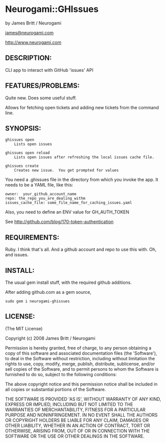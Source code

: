 # Neurogami::GHIssues

by James Britt / Neurogami

james@neurogami.com

http://www.neurogami.com

## DESCRIPTION:

CLI app to interact with GitHub 'issues' API

## FEATURES/PROBLEMS:

Quite new.  Does some useful stuff.  

Allows for fetching open tickets and adding new tickets from the command line.


## SYNOPSIS:

    ghissues open
        Lists open issues

    ghissues open reload
        Lists open issues after refreshing the local issues cache file.
    
    ghissues create 
        Creates new issue.  You get prompted for values
     

You need a .ghissues file in the directory from which you invoke the app.  It needs 
to be a YAML file, like this:

    owner:  your_github_account_name
    repo: the_repo_you_are_dealing_withm
    issues_cache_file: some_file_name_for_caching_issues.yaml

Also, you need to define an ENV value for GH_AUTH_TOKEN

See http://github.com/blog/170-token-authentication
       
## REQUIREMENTS:

Ruby.  I think that's all. And a github account and repo to use this with.  Oh, and issues. 


## INSTALL:

The usual gem install stuff, with the required github additions.

After adding github.com as a gem source, 

    sudo gem i neurogami-ghissues


## LICENSE:

(The MIT License)

Copyright (c) 2008 James Britt / Neurogami

Permission is hereby granted, free of charge, to any person obtaining
a copy of this software and associated documentation files (the
'Software'), to deal in the Software without restriction, including
without limitation the rights to use, copy, modify, merge, publish,
distribute, sublicense, and/or sell copies of the Software, and to
permit persons to whom the Software is furnished to do so, subject to
the following conditions:

The above copyright notice and this permission notice shall be
included in all copies or substantial portions of the Software.

THE SOFTWARE IS PROVIDED 'AS IS', WITHOUT WARRANTY OF ANY KIND,
EXPRESS OR IMPLIED, INCLUDING BUT NOT LIMITED TO THE WARRANTIES OF
MERCHANTABILITY, FITNESS FOR A PARTICULAR PURPOSE AND NONINFRINGEMENT.
IN NO EVENT SHALL THE AUTHORS OR COPYRIGHT HOLDERS BE LIABLE FOR ANY
CLAIM, DAMAGES OR OTHER LIABILITY, WHETHER IN AN ACTION OF CONTRACT,
TORT OR OTHERWISE, ARISING FROM, OUT OF OR IN CONNECTION WITH THE
SOFTWARE OR THE USE OR OTHER DEALINGS IN THE SOFTWARE.
